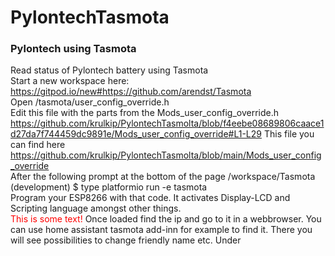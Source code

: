 # PylontechTasmota
### Pylontech using Tasmota

Read status of Pylontech battery using Tasmota <br />
Start a new workspace here: https://gitpod.io/new#https://github.com/arendst/Tasmota <br />
Open /tasmota/user_config_override.h <br />
Edit this file with the parts from the Mods_user_config_override.h <br />
https://github.com/krulkip/PylontechTasmolta/blob/f4eebe08689806caace1d27da7f744459dc9891e/Mods_user_config_override#L1-L29
This file you can find here https://github.com/krulkip/PylontechTasmolta/blob/main/Mods_user_config_override <br />
After the following prompt at the bottom of the page /workspace/Tasmota (development) $ type platformio run -e tasmota <br />
Program your ESP8266 with that code. It activates Display-LCD and Scripting language amongst other things. <br />
<font color="red">This is some text!</font>
Once loaded find the ip and go to it in a webbrowser. You can use home assistant tasmota add-inn for example to find it.
There you will see possibilities to change friendly name etc.
Under 
